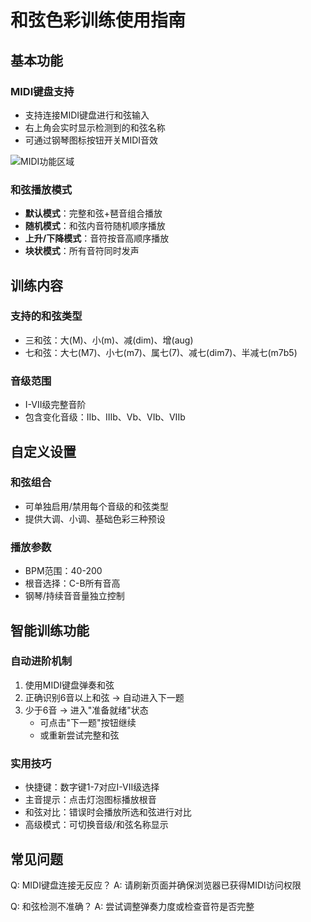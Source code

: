 # 和弦色彩训练使用指南

## 基本功能

### MIDI键盘支持
- 支持连接MIDI键盘进行和弦输入
- 右上角会实时显示检测到的和弦名称
- 可通过钢琴图标按钮开关MIDI音效

![MIDI功能区域](pics/midi_interface.png)

### 和弦播放模式
- **默认模式**：完整和弦+琶音组合播放
- **随机模式**：和弦内音符随机顺序播放  
- **上升/下降模式**：音符按音高顺序播放
- **块状模式**：所有音符同时发声

## 训练内容

### 支持的和弦类型
- 三和弦：大(M)、小(m)、减(dim)、增(aug)
- 七和弦：大七(M7)、小七(m7)、属七(7)、减七(dim7)、半减七(m7b5)

### 音级范围
- I-VII级完整音阶
- 包含变化音级：IIb、IIIb、Vb、VIb、VIIb

## 自定义设置

### 和弦组合
- 可单独启用/禁用每个音级的和弦类型
- 提供大调、小调、基础色彩三种预设

### 播放参数
- BPM范围：40-200
- 根音选择：C-B所有音高
- 钢琴/持续音音量独立控制

## 智能训练功能

### 自动进阶机制
1. 使用MIDI键盘弹奏和弦
2. 正确识别6音以上和弦 → 自动进入下一题
3. 少于6音 → 进入"准备就绪"状态
   - 可点击"下一题"按钮继续
   - 或重新尝试完整和弦

### 实用技巧
- 快捷键：数字键1-7对应I-VII级选择
- 主音提示：点击灯泡图标播放根音
- 和弦对比：错误时会播放所选和弦进行对比
- 高级模式：可切换音级/和弦名称显示

## 常见问题
Q: MIDI键盘连接无反应？
A: 请刷新页面并确保浏览器已获得MIDI访问权限

Q: 和弦检测不准确？
A: 尝试调整弹奏力度或检查音符是否完整
